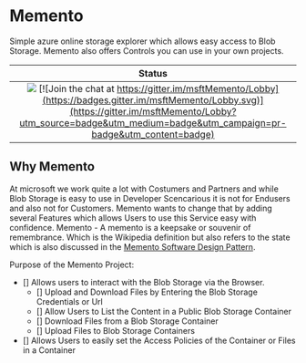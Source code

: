 # Memento
Simple azure online storage explorer which allows easy access to Blob Storage. Memento also offers Controls you can use in your own projects. 

| Status |
|:------:|
|[![](https://ocpte.visualstudio.com/_apis/public/build/definitions/758c51ee-9425-40cb-8e49-c9205c103bca/1/badge)](https://ocpte.visualstudio.com/Memento/_build?_a=completed&definitionId=1) [![Join the chat at https://gitter.im/msftMemento/Lobby](https://badges.gitter.im/msftMemento/Lobby.svg)](https://gitter.im/msftMemento/Lobby?utm_source=badge&utm_medium=badge&utm_campaign=pr-badge&utm_content=badge)|

Why Memento
--
At microsoft we work quite a lot with Costumers and Partners and while Blob Storage is easy to use in Developer Scencarious it is not for Endusers and also not for Customers. Memento wants to change that by adding several Features which allows Users to use this Service easy with confidence. 
Memento - A memento is a keepsake or souvenir of remembrance. Which is the Wikipedia definition but also refers to the state which is also discussed in the [Memento Software Design Pattern](https://en.wikipedia.org/wiki/Memento_pattern).

Purpose of the Memento Project:
- [] Allows users to interact with the Blob Storage via the Browser. 
  - [] Upload and Download Files by Entering the Blob Storage Credentials or Url
  - [] Allow Users to List the Content in a Public Blob Storage Container
  - [] Download Files from a Blob Storage Container
  - [] Upload Files to Blob Storage Containers
- [] Allows Users to easily set the Access Policies of the Container or Files in a Container

